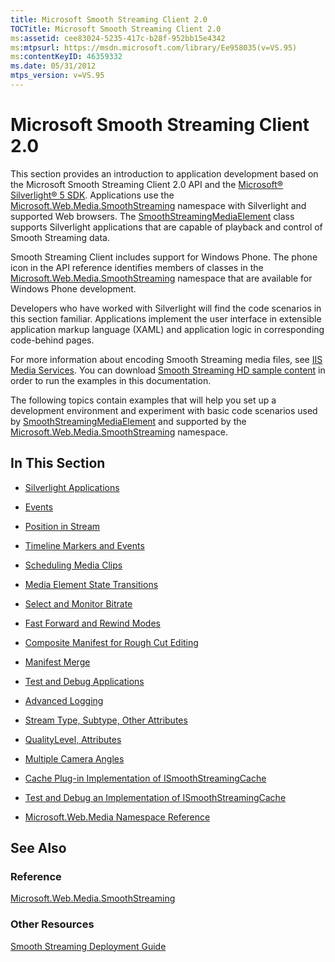 ```yaml
---
title: Microsoft Smooth Streaming Client 2.0
TOCTitle: Microsoft Smooth Streaming Client 2.0
ms:assetid: cee83024-5235-417c-b28f-952bb15e4342
ms:mtpsurl: https://msdn.microsoft.com/library/Ee958035(v=VS.95)
ms:contentKeyID: 46359332
ms.date: 05/31/2012
mtps_version: v=VS.95
---
```


# Microsoft Smooth Streaming Client 2.0

This section provides an introduction to application development based on the Microsoft Smooth Streaming Client 2.0 API and the [Microsoft® Silverlight® 5 SDK](https://go.microsoft.com/fwlink/?linkid=251020). Applications use the [Microsoft.Web.Media.SmoothStreaming](microsoft-web-media-smoothstreaming-namespace_1.md) namespace with Silverlight and supported Web browsers. The [SmoothStreamingMediaElement](smoothstreamingmediaelement-class-microsoft-web-media-smoothstreaming_1.md) class supports Silverlight applications that are capable of playback and control of Smooth Streaming data.

Smooth Streaming Client includes support for Windows Phone. The phone icon in the API reference identifies members of classes in the [Microsoft.Web.Media.SmoothStreaming](microsoft-web-media-smoothstreaming-namespace_1.md) namespace that are available for Windows Phone development.

Developers who have worked with Silverlight will find the code scenarios in this section familiar. Applications implement the user interface in extensible application markup language (XAML) and application logic in corresponding code-behind pages.

For more information about encoding Smooth Streaming media files, see [IIS Media Services](https://go.microsoft.com/fwlink/?linkid=181830). You can download [Smooth Streaming HD sample content](https://go.microsoft.com/fwlink/?linkid=251075) in order to run the examples in this documentation.

The following topics contain examples that will help you set up a development environment and experiment with basic code scenarios used by [SmoothStreamingMediaElement](smoothstreamingmediaelement-class-microsoft-web-media-smoothstreaming_1.md) and supported by the [Microsoft.Web.Media.SmoothStreaming](microsoft-web-media-smoothstreaming-namespace_1.md) namespace.

## In This Section

  - [Silverlight Applications](silverlight-applications.md)

  - [Events](events.md)

  - [Position in Stream](position-in-stream.md)

  - [Timeline Markers and Events](timeline-markers-and-events.md)

  - [Scheduling Media Clips](scheduling-media-clips.md)

  - [Media Element State Transitions](media-element-state-transitions.md)

  - [Select and Monitor Bitrate](select-and-monitor-bitrate.md)

  - [Fast Forward and Rewind Modes](fast-forward-and-rewind-modes.md)

  - [Composite Manifest for Rough Cut Editing](composite-manifest-for-rough-cut-editing.md)

  - [Manifest Merge](manifest-merge.md)

  - [Test and Debug Applications](test-and-debug-applications.md)

  - [Advanced Logging](advanced-logging.md)

  - [Stream Type, Subtype, Other Attributes](stream-type-subtype-other-attributes.md)

  - [QualityLevel, Attributes](qualitylevel-attributes.md)

  - [Multiple Camera Angles](multiple-camera-angles.md)

  - [Cache Plug-in Implementation of ISmoothStreamingCache](cache-plug-in-implementation-of-ismoothstreamingcache_1.md)

  - [Test and Debug an Implementation of ISmoothStreamingCache](test-and-debug-an-implementation-of-ismoothstreamingcache_1.md)

  - [Microsoft.Web.Media Namespace Reference](microsoft-web-media-namespace-reference_1.md)

## See Also

### Reference

[Microsoft.Web.Media.SmoothStreaming](microsoft-web-media-smoothstreaming-namespace_1.md)

### Other Resources

[Smooth Streaming Deployment Guide](https://go.microsoft.com/fwlink/?linkid=181836)

